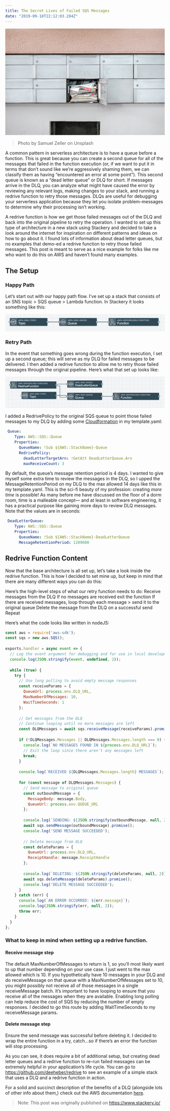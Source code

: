 ```yaml
---
title: The Secret Lives of Failed SQS Messages
date: "2019-09-18T22:12:03.284Z"
---
```


![Mailbox](./mailbox.jpg)
>Photo by Samuel Zeller on Unsplash

A common pattern in serverless architecture is to have a queue before a function. This is great because you can create a second queue for all of the messages that failed in the function execution (or, if we want to put it in terms that don’t sound like we’re aggressively shaming them, we can classify them as having “encountered an error at some point”). This second queue is known as a “dead letter queue” or DLQ for short. If messages arrive in the DLQ, you can analyze what might have caused the error by reviewing any relevant logs, making changes to your stack, and running a redrive function to retry those messages. DLQs are useful for debugging your serverless application because they let you isolate problem-messages to determine why their processing isn’t working.

A redrive function is how we get those failed messages out of the DLQ and back into the original pipeline to retry the operation. I wanted to set up this type of architecture in a new stack using Stackery and decided to take a look around the internet for inspiration on different patterns and ideas on how to go about it. I found lots of information about dead letter queues, but no examples that demo-ed a redrive function to retry those failed messages. This post is meant to serve as a nice example for folks like me who want to do this on AWS and haven’t found many examples.

## The Setup

### Happy Path

Let’s start out with our happy path flow. I’ve set up a stack that consists of an SNS topic > SQS queue > Lambda function. In Stackery it looks something like this:

![Happy Path](./happyPath.png)

### Retry Path

In the event that something goes wrong during the function execution, I set up a second queue; this will serve as my DLQ for failed messages to be delivered. I then added a redrive function to allow me to retry those failed messages through the original pipeline. Here’s what that set up looks like:

![Retry Path](./retryPath.png)

I added a RedrivePolicy to the original SQS queue to point those failed messages to my DLQ by adding some <a href="https://aws.amazon.com/cloudformation/" target="_blank" rel="noopener noreferrer">Cloudformation</a> in my template.yaml:

```yaml
 Queue:
    Type: AWS::SQS::Queue
    Properties:
      QueueName: !Sub ${AWS::StackName}-Queue
      RedrivePolicy:
        deadLetterTargetArn: !GetAtt DeadLetterQueue.Arn
        maxReceiveCount: 3
```

By default, the queue’s message retention period is 4 days. I wanted to give myself some extra time to review the messages in the DLQ, so I upped the MessageRetentionPeriod on my DLQ to the max allowed 14 days like this in my template.yaml. This is the sci-fi beauty of my profession: creating *more time* is possible! As many before me have discussed on the floor of a dorm room, time is a malleable concept— and at least in software engineering, it has a practical purpose like gaining more days to review DLQ messages. Note that the values are in seconds:

```yaml
 DeadLetterQueue:
    Type: AWS::SQS::Queue
    Properties:
      QueueName: !Sub ${AWS::StackName}-DeadLetterQueue
      MessageRetentionPeriod: 1209600
```
## Redrive Function Content

Now that the base architecture is all set up, let’s take a look inside the redrive function. This is how I decided to set mine up, but keep in mind that there are many different ways you can do this:

Here’s the high-level steps of what our retry function needs to do:
Receive messages from the DLQ
If no messages are received exit the function
If there are received messages, loop through each message > send it to the original queue
Delete the message from the DLQ on a successful send
Repeat

Here’s what the code looks like written in nodeJS:

```javascript
const aws = require('aws-sdk');
const sqs = new aws.SQS();

exports.handler = async event => {
  // Log the event argument for debugging and for use in local development.
  console.log(JSON.stringify(event, undefined, 2));

  while (true) {
    try {
      // Use long polling to avoid empty message responses
      const receiveParams = {
        QueueUrl: process.env.DLQ_URL,
        MaxNumberOfMessages: 10,
        WaitTimeSeconds: 1
      };

      // Get messages from the DLQ
      // Continue looping until no more messages are left
      const DLQMessages = await sqs.receiveMessage(receiveParams).promise();

      if (!DLQMessages.Messages || DLQMessages.Messages.length === 0) {
        console.log(`NO MESSAGES FOUND IN ${process.env.DLQ_URL}`);
        // Exit the loop since there aren't any messages left
        break;
      }

      console.log(`RECEIVED ${DLQMessages.Messages.length} MESSAGES`);

      for (const message of DLQMessages.Messages) {
        // Send message to original queue
        const outboundMessage = {
          MessageBody: message.Body,
          QueueUrl: process.env.QUEUE_URL
        };

        console.log(`SENDING: ${JSON.stringify(outboundMessage, null, 2)}`);
        await sqs.sendMessage(outboundMessage).promise();
        console.log('SEND MESSAGE SUCCEEDED');

        // Delete message from DLQ
        const deleteParams = {
          QueueUrl: process.env.DLQ_URL,
          ReceiptHandle: message.ReceiptHandle
        };

        console.log(`DELETING: ${JSON.stringify(deleteParams, null, 2)}`);
        await sqs.deleteMessage(deleteParams).promise();
        console.log('DELETE MESSAGE SUCCEEDED');
      }
    } catch (err) {
      console.log(`AN ERROR OCCURRED: ${err.message}`);
      console.log(JSON.stringify(err, null, 2));
      throw err;
    }
  }
};
```
### What to keep in mind when setting up a redrive function.

#### Receive message step

The default MaxNumberOfMessages to return is 1, so you’ll most likely want to up that number depending on your use case. I just went to the max allowed which is 10.
If you hypothetically have 10 messages in your DLQ and do receiveMessage on that queue with a MaxNumberOfMessages set to 10, you might possibly not receive all of those messages in a single receiveMessage batch. It’s important to have looping to ensure that you receive all of the messages when they are available.
Enabling long polling can help reduce the cost of SQS by reducing the number of empty responses. I decided to go this route by adding WaitTimeSeconds to my receiveMessage params.

#### Delete message step

Ensure the send message was successful before deleting it. I decided to wrap the entire function in a try, catch...so if there’s an error the function will stop processing.

As you can see, it does require a bit of additional setup, but creating dead letter queues and a redrive function to re-run failed messages can be extremely helpful in your application’s life cycle. You can go to https://github.com/deeheber/redrive to see an example of a simple stack that uses a DLQ and a redrive function in action.

For a solid and succinct description of the benefits of a DLQ (alongside lots of other info about them,) check out the AWS documentation <a href="https://docs.aws.amazon.com/AWSSimpleQueueService/latest/SQSDeveloperGuide/sqs-dead-letter-queues.html#sqs-dead-letter-queues-benefits" target="_blank" rel="noopener noreferrer">here</a>.

>Note: This post was originally published on https://www.stackery.io/

